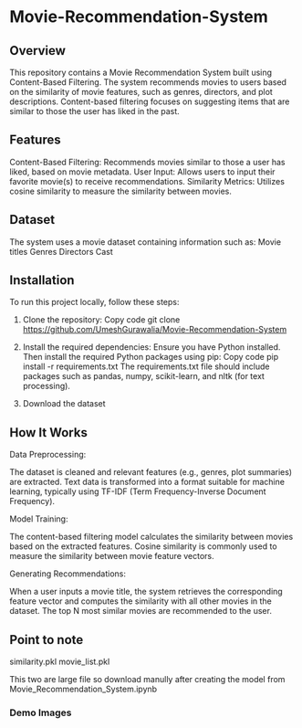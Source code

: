 # Movie-Recommendation-System

## Overview
This repository contains a Movie Recommendation System built using Content-Based Filtering. The system recommends movies to users based on the similarity of movie features, such as genres, directors, and plot descriptions. Content-based filtering focuses on suggesting items that are similar to those the user has liked in the past.

## Features

Content-Based Filtering: Recommends movies similar to those a user has liked, based on movie metadata. User Input: Allows users to input their favorite movie(s) to receive recommendations. Similarity Metrics: Utilizes cosine similarity to measure the similarity between movies.

## Dataset

The system uses a movie dataset containing information such as: Movie titles Genres Directors Cast

## Installation

To run this project locally, follow these steps:
1. Clone the repository:
Copy code git clone https://github.com/UmeshGurawalia/Movie-Recommendation-System

2. Install the required dependencies: Ensure you have Python installed. Then install the required Python packages using pip: Copy code pip install -r requirements.txt The requirements.txt file should include packages such as pandas, numpy, scikit-learn, and nltk (for text processing).

3. Download the dataset

## How It Works
Data Preprocessing:

The dataset is cleaned and relevant features (e.g., genres, plot summaries) are extracted. Text data is transformed into a format suitable for machine learning, typically using TF-IDF (Term Frequency-Inverse Document Frequency).

Model Training:

The content-based filtering model calculates the similarity between movies based on the extracted features. Cosine similarity is commonly used to measure the similarity between movie feature vectors.

Generating Recommendations:

When a user inputs a movie title, the system retrieves the corresponding feature vector and computes the similarity with all other movies in the dataset. The top N most similar movies are recommended to the user.

## Point to note
similarity.pkl movie_list.pkl

This two are large file so download manully after creating the model from Movie_Recommendation_System.ipynb

### Demo Images

